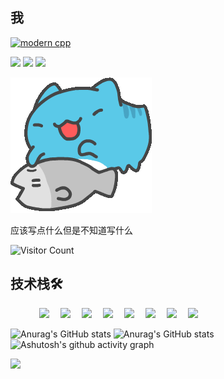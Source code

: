 <!-- 个人资料 -->
## 我
[![modern cpp](https://img.shields.io/badge/code-Modern%20C++-blue)](https://learn.microsoft.com/zh-cn/cpp/cpp/welcome-back-to-cpp-modern-cpp) 

![](https://img.shields.io/badge/讨厌-学习-yellow) 
![](https://img.shields.io/badge/性格-开朗-red) 
![](https://img.shields.io/badge/爱好-二次元-red)

</div>

![摸鱼](image/摸鱼.jpg)

应该写点什么但是不知道写什么

![Visitor Count](https://camo.githubusercontent.com/5f2d51890be4be4f530dc09bc5b7c98a42a590637bb66cedef3df9159237a3ea/68747470733a2f2f636f756e742e6765746c6f6c692e636f6d2f6765742f407a78793637383f7468656d653d72756c653334)



## 技术栈🛠️
<p align="left"> 
      &emsp;&emsp;&emsp;
      <!-- 前端 -->
      <a href=""><img src="https://img.shields.io/badge/Vue.js-35495e.svg?style=flat-square&logo=vue.js&logoColor=4FC08D" ></a>&emsp;
      <a href=""><img src="https://img.shields.io/badge/React-20232a.svg?style=flat-square&logo=react&logoColor=61DAFB" ></a>&emsp;
      <a href=""><img src="https://img.shields.io/badge/TypeScript-007ACC.svg?style=flat-square&logo=typescript&logoColor=white" ></a>&emsp;
      <!-- 后端和数据库 -->
      <a href=""><img src="https://img.shields.io/badge/Java-ED8B00?style=flat-square&logo=openjdk&logoColor=white" ></a>&emsp;
      <a href=""><img src="https://img.shields.io/badge/Python-14354C?style=flat-square&logo=python&logoColor=white" ></a>&emsp;
      <a href=""><img src="https://img.shields.io/badge/MySQL-00000F?style=flat-square&logo=mysql&logoColor=white" ></a>&emsp;
      <a href=""><img src="https://img.shields.io/badge/redis-%23DD0031.svg?&style=flat-square&logo=redis&logoColor=white" ></a>&emsp;
      <a href=""><img src="https://img.shields.io/badge/MongoDB-4EA94B?style=flat-square&logo=mongodb&logoColor=white" ></a>&emsp;
</p>

![Anurag's GitHub stats](https://github-readme-stats.vercel.app/api?username=Luotianyi-0712&locale=en&line_height=33&show_icons=true&hide=&theme=&rank_icon=default)
![Anurag's GitHub stats](https://github-readme-stats.vercel.app/api/top-langs/?username=Luotianyi-0712&locale=en&line_height=33&theme=&langs_count=5&layout=donut)
![Ashutosh's github activity graph](https://github-readme-activity-graph.vercel.app/graph?username=Luotianyi-0712)

<a href=""><img src="https://readme-typing-svg.herokuapp.com?font=Segoe+Script&center=true&lines=洛洛" >
